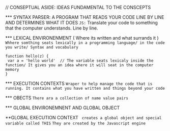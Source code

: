 // CONSEPTUAL ASIDE: IDEAS FUNDAMENTAL TO THE CONSCEPTS

*** SYNTAX PARSER: A PROGRAM THAT READS YOUR CODE LINE BY LINE
AND DETERMINES WHAT IT DOES
`JS:` Translate your code to something that the computer understands. Line by line.
 

*** LEXICAL ENVIRONENMENT ( Where its written and what surrands it )
`Whhere somthing seats lexically in a programming language/ in the code you write/ Syntax and vocabulary`

```JS
function hello(z) {
 var a = 'hello world'  // The variable seats lexicaly inside the function/ It gives you an idea where it will seat in the computer memory
}
```

*** EXECUTION CONTEXTS 
`Wraper to help manage the code that is running. It contains what you have written and things beyond your code`

*** OBECTS
`There ara a collection of name value pairs`

*** GLOBAL ENVIRONEMNENT AND GLOBAL OBJECT

**GLOBAL EXECUTION CONTEXT
` creates a global object and special variable called THIS`
`They are created by the Javascript engine`